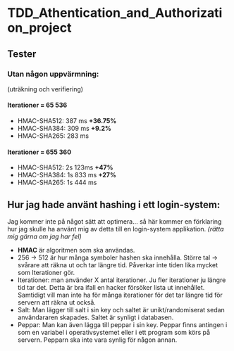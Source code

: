 # TDD_Athentication_and_Authorization_project
## Tester
### Utan någon uppvärmning:
(uträkning och verifiering)

#### Iterationer = 65 536
* HMAC-SHA512: 387 ms **+36.75%**
* HMAC-SHA384: 309 ms **+9.2%**
* HMAC-SHA265: 283 ms

#### Iterationer = 655 360
* HMAC-SHA512: 2s 123ms **+47%**
* HMAC-SHA384: 1s 833 ms **+27%**
* HMAC-SHA265: 1s 444 ms

## Hur jag hade använt hashing i ett login-system:
Jag kommer inte på något sätt att optimera... så här kommer en förklaring hur jag skulle ha använt mig av detta till en login-system applikation.
*(rätta mig gärna om jag har fel)*

* **HMAC** är algoritmen som ska användas.
* 256 -> 512 är hur många symboler hashen ska innehålla. Större tal -> svårare att räkna ut och tar längre tid. Påverkar inte tiden lika mycket som Iterationer gör.
* Iterationer: man använder X antal iterationer. Ju fler iterationer ju längre tid tar det. Detta är bra ifall en hacker försöker lista ut innehållet. Samtidigt vill man inte ha för många iterationer för det tar längre tid för servern att räkna ut också.
* Salt: Man lägger till salt i sin key och saltet är unikt/randomiserat sedan användararen skapades. Saltet är synligt i databasen.
* Peppar: Man kan även lägga till peppar i sin key. Peppar finns antingen i som en variabel i operativsystemet eller i ett program som körs på servern. Pepparn ska inte vara synlig för någon annan.
